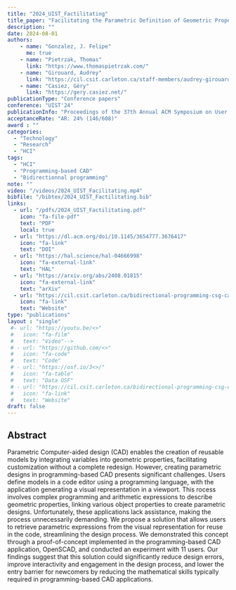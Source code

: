 ```yaml
---
title: "2024_UIST_Factilitating"
title_paper: "Facilitating the Parametric Definition of Geometric Properties in Programming-Based CAD"
description: ""
date: 2024-08-01
authors:
    - name: "Gonzalez, J. Felipe" 
      me: true
    - name: "Pietrzak, Thomas"
      link: "https://www.thomaspietrzak.com/"
    - name: "Girouard, Audrey"
      link: "https://cil.csit.carleton.ca/staff-members/audrey-girouard/"
    - name: "Casiez, Géry"
      link: "https://gery.casiez.net/"
publicationType: "Conference papers"
conference: "UIST'24"
publicationInfo: "Proceedings of the 37th Annual ACM Symposium on User Interface Software and Technology"
acceptanceRate: "AR: 24% (146/608)"
award : ""
categories:
  - "Technology"
  - "Research"
  - "HCI"
tags:
  - "HCI"
  - "Programming-based CAD"
  - "Bidirectionnal programming"
note: ""
video: "/videos/2024_UIST_Facilitating.mp4"
bibfile: "/bibtex/2024_UIST_Factilitating.bib"
links:
  - url: "/pdfs/2024_UIST_Factilitating.pdf"
    icon: "fa-file-pdf"
    text: "PDF"
    local: true
  - url: "https://dl.acm.org/doi/10.1145/3654777.3676417"
    icon: "fa-link"
    text: "DOI"
  - url: "https://hal.science/hal-04666998"
    icon: "fa-external-link"
    text: "HAL"
  - url: "https://arxiv.org/abs/2408.01815"
    icon: "fa-external-link"
    text: "arXiv"
  - url: "https://cil.csit.carleton.ca/bidirectional-programming-csg-cad/"
    icon: "fa-link"
    text: "Website"
type: "publications"
layout : "single"
 #- url: "https://youtu.be/<>"
 #   icon: "fa-film"
 #   text: "Video"-->
 # - url: "https://github.com/<>"
 #   icon: "fa-code"
 #   text: "Code"
 # - url: "https://osf.io/3<>/"
 #   icon: "fa-table"
 #   text: "Data OSF"
 # - url: "https://cil.csit.carleton.ca/bidirectional-programming-csg-cad/"
 #   icon: "fa-link"
 #   text: "Website"
draft: false
---
```




## Abstract


Parametric Computer-aided design (CAD) enables the creation of reusable models by integrating variables into geometric properties, facilitating customization without a complete redesign. However, creating parametric designs in programming-based CAD presents significant challenges. Users define models in a code editor using a programming language, with the application generating a visual representation in a viewport. This  rocess involves complex programming and arithmetic expressions to describe geometric properties, linking various object properties to create parametric designs. Unfortunately, these applications lack assistance, making the process unnecessarily demanding. We propose a solution that allows users to retrieve parametric expressions from the visual representation for reuse in the code, streamlining the design process. We demonstrated this concept through a proof-of-concept implemented in the programming-based CAD application, OpenSCAD, and conducted an experiment with 11 users. Our findings suggest that this solution could significantly reduce design errors, improve interactivity and engagement in the design process, and lower the entry barrier for newcomers by reducing the mathematical skills typically required in programming-based CAD applications.